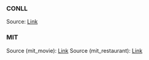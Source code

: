 ### CONLL

Source: [Link](https://deepai.org/dataset/conll-2003-english)

### MIT

Source (mit_movie): [Link](https://groups.csail.mit.edu/sls/downloads/movie/)
Source (mit_restaurant): [Link](https://groups.csail.mit.edu/sls/downloads/restaurant/)
